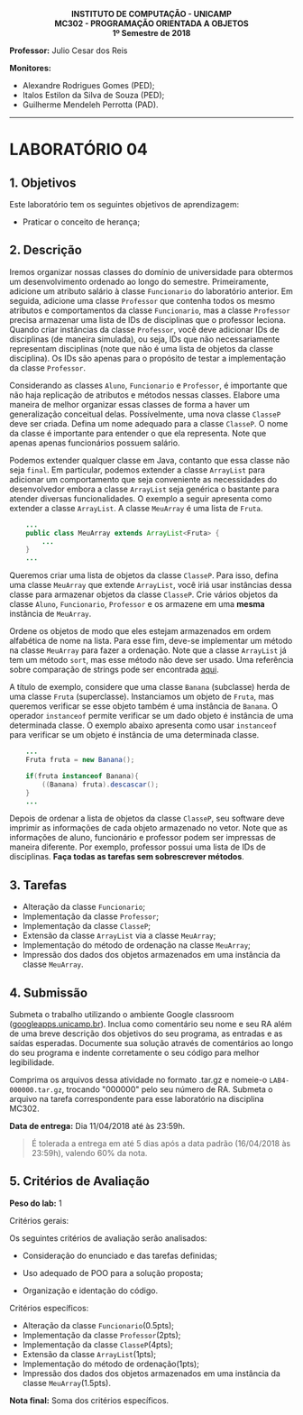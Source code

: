 <!-- Início de workaround com HTML -->
<p align="center">
    <b>
        INSTITUTO DE COMPUTAÇÃO - UNICAMP </br>
        MC302 - PROGRAMAÇÃO ORIENTADA A OBJETOS </br>
        1º Semestre de 2018 </br>
    </b>
</p>
<!-- Fim de workaround com HTML -->

**Professor:** Julio Cesar dos Reis

**Monitores:**
  - Alexandre Rodrigues Gomes (PED);
  - Italos Estilon da Silva de Souza (PED);
  - Guilherme Mendeleh Perrotta (PAD).
___
# LABORATÓRIO 04

## 1. Objetivos

Este laboratório tem os seguintes objetivos de aprendizagem:
* Praticar o conceito de herança;


## 2. Descrição

Iremos organizar nossas classes do domínio de universidade para obtermos um desenvolvimento ordenado ao longo do semestre. Primeiramente, adicione um atributo salário à classe `Funcionario` do laboratório anterior. Em seguida, adicione uma classe `Professor` que contenha todos os mesmo atributos e comportamentos da classe `Funcionario`, mas a classe `Professor` precisa armazenar uma lista de IDs de disciplinas que o professor leciona. Quando criar instâncias da classe `Professor`, você deve adicionar IDs de disciplinas (de maneira simulada), ou seja, IDs que não necessariamente representam disciplinas (note que não é uma lista de objetos da classe disciplina). Os IDs são apenas para o propósito de testar a implementação da classe `Professor`.  

Considerando as classes `Aluno`, `Funcionario` e `Professor`, é importante que não haja replicação de atributos e métodos nessas classes. Elabore uma maneira de melhor organizar essas classes de forma a haver um generalização conceitual delas. Possívelmente, uma nova classe `ClasseP` deve ser criada. Defina um nome adequado para a classe `ClasseP`. O nome da classe é importante para entender o que ela representa. Note que apenas apenas funcionários possuem salário. 

Podemos extender qualquer classe em Java, contanto que essa classe não seja `final`. Em particular, podemos extender a classe `ArrayList` para adicionar um comportamento que seja conveniente as necessidades do desenvolvedor embora a classe `ArrayList` seja genérica o bastante para atender diversas funcionalidades. O exemplo a seguir apresenta como extender a classe `ArrayList`. A classe `MeuArray` é uma lista de `Fruta`.

```java
	...
	public class MeuArray extends ArrayList<Fruta> {
		...
	}
	...
``` 

Queremos criar uma lista de objetos da classe `ClasseP`. Para isso, defina uma classe `MeuArray` que extende `ArrayList`, você iriá usar instâncias dessa classe para armazenar objetos da classe `ClasseP`. Crie vários objetos da classe `Aluno`,  `Funcionario`, `Professor` e os armazene em uma **mesma** instância de `MeuArray`. 

Ordene os objetos de modo que eles estejam armazenados em ordem alfabética de nome na lista. Para esse fim, deve-se implementar um método na classe `MeuArray` para fazer a ordenação. Note que a classe `ArrayList` já tem um método `sort`, mas esse método não deve ser usado. Uma referência sobre comparação de strings pode ser encontrada [aqui](https://docs.oracle.com/javase/tutorial/java/data/comparestrings.html).

A título de exemplo, considere que uma classe `Banana` (subclasse) herda de uma classe `Fruta` (superclasse). Instanciamos um objeto de `Fruta`, mas queremos verificar se esse objeto também é uma instância de `Banana`. O operador `instanceof` permite verificar se um dado objeto é instância de uma determinada classe. O exemplo abaixo apresenta como usar `instanceof` para verificar se um objeto é instância de uma determinada classe.

```java
	...
	Fruta fruta = new Banana();

	if(fruta instanceof Banana){
		((Banana) fruta).descascar();
	}
	...
```

Depois de ordenar a lista de objetos da classe `ClasseP`, seu software deve imprimir as informações de cada objeto armazenado no vetor. Note que as informações de aluno, funcionário e professor podem ser impressas de maneira diferente. Por exemplo, professor possui uma lista de IDs de disciplinas. **Faça todas as tarefas sem sobrescrever métodos**.

## 3. Tarefas
* Alteração da classe `Funcionario`;
* Implementação da classe `Professor`;
* Implementação da classe `ClasseP`;
* Extensão da classe `ArrayList` via a classe `MeuArray`;
* Implementação do método de ordenação na classe `MeuArray`;
* Impressão dos dados dos objetos armazenados em uma instância da classe `MeuArray`.

## 4. Submissão

Submeta o trabalho utilizando o ambiente Google classroom ([googleapps.unicamp.br](https://googleapps.unicamp.br)). Inclua como comentário seu nome e seu RA além de uma breve descrição dos objetivos do seu programa, as entradas e as saídas esperadas. Documente sua solução através de comentários ao longo do seu programa e indente corretamente o seu código para melhor legibilidade.

Comprima os arquivos dessa atividade no formato .tar.gz e nomeie-o `LAB4-000000.tar.gz`, trocando "000000" pelo seu número de RA. Submeta o arquivo na tarefa correspondente para esse laboratório na disciplina MC302.

**Data de entrega:** Dia 11/04/2018 até às 23:59h.

> É tolerada a entrega em até 5 dias após a data padrão (16/04/2018 às 23:59h), valendo 60% da nota.

## 5. Critérios de Avaliação

**Peso do lab:** 1

Critérios gerais:

Os seguintes critérios de avaliação serão analisados:

* Consideração do enunciado e das tarefas definidas;

* Uso adequado de POO para a solução proposta;

* Organização e identação do código.

Critérios específicos:
* Alteração da classe `Funcionario`(0.5pts);
* Implementação da classe `Professor`(2pts);
* Implementação da classe `ClasseP`(4pts);
* Extensão da classe `ArrayList`(1pts);
* Implementação do método de ordenação(1pts);
* Impressão dos dados dos objetos armazenados em uma instância da classe `MeuArray`(1.5pts).


**Nota final:** Soma dos critérios específicos.

